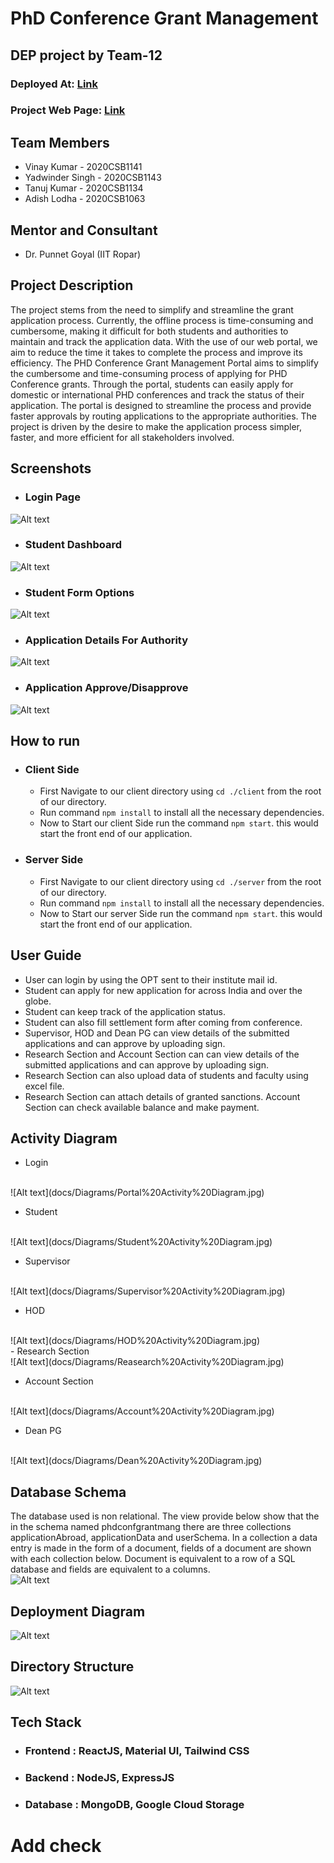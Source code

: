 # PhD Conference Grant Management 
## DEP project by Team-12 
### Deployed At: <a href="http://172.30.2.244/"> Link </a>
### Project Web Page: <a href="https://sites.google.com/view/goyalpuneet/phd-conference-grants"> Link </a>



## Team Members
- Vinay Kumar - 2020CSB1141
- Yadwinder Singh - 2020CSB1143
- Tanuj Kumar - 2020CSB1134
- Adish Lodha - 2020CSB1063

## Mentor and Consultant
- Dr. Punnet Goyal (IIT Ropar)

## Project Description
The project stems from the need to simplify and streamline the grant application process. Currently, the offline process is time-consuming and cumbersome, making it difficult for both students and authorities to maintain and track the application data. 
With the use of our web portal, we aim to reduce the time it takes to complete the process and improve its efficiency.
The PHD Conference Grant Management Portal aims to simplify the cumbersome and time-consuming process of applying for PHD Conference grants. 
Through the portal, students can easily apply for domestic or international PHD conferences and track the status of their application. 
The portal is designed to streamline the process and provide faster approvals by routing applications to the appropriate authorities. 
The project is driven by the desire to make the application process simpler, faster, and more efficient for all stakeholders involved.

## Screenshots
- ### Login Page
![Alt text](docs/Screenshots/login.png)

- ### Student Dashboard
![Alt text](docs/Screenshots/student%20dashboard.png)

- ### Student Form Options
![Alt text](docs/Screenshots/form%20options.png)

- ### Application Details For Authority 
![Alt text](docs/Screenshots/Application%20details.png)

- ### Application Approve/Disapprove
![Alt text](docs/Screenshots/approve.png)


## How to run
- ### Client Side
    - First Navigate to our client directory using `cd ./client` from the root of our directory.
    - Run command `npm install` to install all the necessary dependencies.
    - Now to Start our client Side run the command `npm start`. this would start the front end of our application.

- ### Server Side
    - First Navigate to our client directory using `cd ./server` from the root of our directory.
    - Run command `npm install` to install all the necessary dependencies.
    - Now to Start our server Side run the command `npm start`. this would start the front end of our application.


## User Guide
- User can login by using the OPT sent to their institute mail id.
- Student can apply for new application for across India and over the globe.
- Student can keep track of the application status.
- Student can also fill settlement form after coming from conference.
- Supervisor, HOD and Dean PG can view details of the submitted applications and can approve by uploading sign.
- Research Section and Account Section can can view details of the submitted applications and can approve by uploading sign.
- Research Section can also upload data of students and faculty using excel file.
- Research Section can attach details of granted sanctions.
Account Section can check available balance and make payment. 

## Activity Diagram
- Login 
<br/>
![Alt text](docs/Diagrams/Portal%20Activity%20Diagram.jpg)
<br/>

- Student
<br/>
![Alt text](docs/Diagrams/Student%20Activity%20Diagram.jpg)
<br/>

- Supervisor        
<br/>   
![Alt text](docs/Diagrams/Supervisor%20Activity%20Diagram.jpg)
<br/>

- HOD
<br/>
![Alt text](docs/Diagrams/HOD%20Activity%20Diagram.jpg)
<br/>
- Research Section
<br/>
![Alt text](docs/Diagrams/Reasearch%20Activity%20Diagram.jpg)
<br/>

- Account Section
<br/>
![Alt text](docs/Diagrams/Account%20Activity%20Diagram.jpg)
<br/>

- Dean PG
<br/>
![Alt text](docs/Diagrams/Dean%20Activity%20Diagram.jpg)     
<br/>                                                         

## Database Schema
The database used is non relational. The view provide below show that the in the schema named phdconfgrantmang there are three collections applicationAbroad, applicationData and userSchema. In a collection a data entry  is made in the form of a document, fields of a document are shown with each collection below. Document is equivalent to a row of a SQL database and fields are equivalent to a columns.
<br/>
![Alt text](docs/Diagrams/Database.jpg)
<br/>

## Deployment Diagram
![Alt text](docs/Diagrams/Deployment%20Diagram.png)

## Directory Structure
![Alt text](docs/Diagrams/directory%20structure.jpg)

## Tech Stack
- ### Frontend : ReactJS, Material UI, Tailwind CSS
- ### Backend : NodeJS, ExpressJS
- ### Database : MongoDB, Google Cloud Storage





# Add check